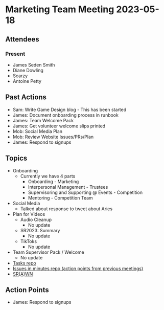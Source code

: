 # Marketing Team Meeting 2023-05-18

## Attendees

### Present

- James Seden Smith
- Diane Dowling
- Scarzy
- Antoine Petty


## Past Actions

- Sam: Write Game Design blog - This has been started
- James: Document onboarding process in runbook
- James: Team Welcome Pack
- James: Get volunteer welcome slips printed
- Mob: Social Media Plan
- Mob: Review Website Issues/PRs/Plan
- James: Respond to signups

## Topics

- Onboarding
    - Currently we have 4 parts
        - Onboarding - Marketing
        - Interpersonal Management - Trustees
        - Supervisoring and Supporting @ Events - Competition
        - Mentoring - Competition Team
- Social Media
    - Talked about response to tweet about Aries
- Plan for Videos
    - Audio Cleanup
        - No update
    - SR2023: Summary
        - No update
    - TikToks
        - No update
- Team Supervisor Pack / Welcome
    - No update
- [Tasks repo](https://github.com/srobo/tasks/issues?q=is%3Aopen+is%3Aissue+label%3A%22A%3A+Media)
- [Issues in minutes repo (action points from previous meetings)](https://github.com/srobo/marketing-team-minutes/issues)
- [SR(A)WN](https://github.com/srobo/srawn/issues)

## Action Points
- James: Respond to signups
